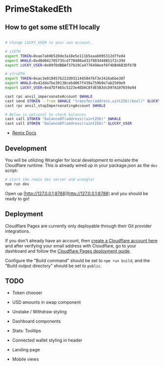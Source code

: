 # PrimeStakedEth

## How to get some stETH locally

```sh

# Change LUCKY_USER to your own account.

# stETH
export TOKEN=0xae7ab96520de3a18e5e111b5eaab095312d7fe84
export WHALE=0xd8d041705735cd770408ad31f883448851f2c39d
export LUCKY_USER=0x09fDdBBAf37b19Ca477649Aeef6f4bB46B3Dfb7B

# sfrxETH
export TOKEN=0xac3e018457b222d93114458476f3e3416abbe38f
export WHALE=0x41dda7be30130cebd867f439a759b9e7ab2569e9
export LUCKY_USER=0xd7Df465c5223e4EDAC8fdE5B3dcD97A107659a94

cast rpc anvil_impersonateAccount $WHALE
cast send $TOKEN --from $WHALE "transfer(address,uint256)(bool)" $LUCKY_USER 10000000000000000000 --unlocked
cast rpc anvil_stopImpersonatingAccount $WHALE

# Below is optional to check balances
cast call $TOKEN "balanceOf(address)(uint256)" $WHALE
cast call $TOKEN "balanceOf(address)(uint256)" $LUCKY_USER
```

- [Remix Docs](https://remix.run/docs)

## Development

You will be utilizing Wrangler for local development to emulate the Cloudflare
runtime. This is already wired up in your package.json as the `dev` script:

```sh
# start the remix dev server and wrangler
npm run dev
```

Open up [http://127.0.0.1:8788](http://127.0.0.1:8788) and you should be ready
to go!

## Deployment

Cloudflare Pages are currently only deployable through their Git provider
integrations.

If you don't already have an account, then
[create a Cloudflare account here](https://dash.cloudflare.com/sign-up/pages)
and after verifying your email address with Cloudflare, go to your dashboard and
follow the
[Cloudflare Pages deployment guide](https://developers.cloudflare.com/pages/framework-guides/deploy-anything).

Configure the "Build command" should be set to `npm run build`, and the "Build
output directory" should be set to `public`.

## TODO

- Token chooser
- USD amounts in swap component

- Unstake / Withdraw styling
- Dashboard components
- Stats: Tooltips
- Connected wallet styling in header
- Landing page
- Mobile views
